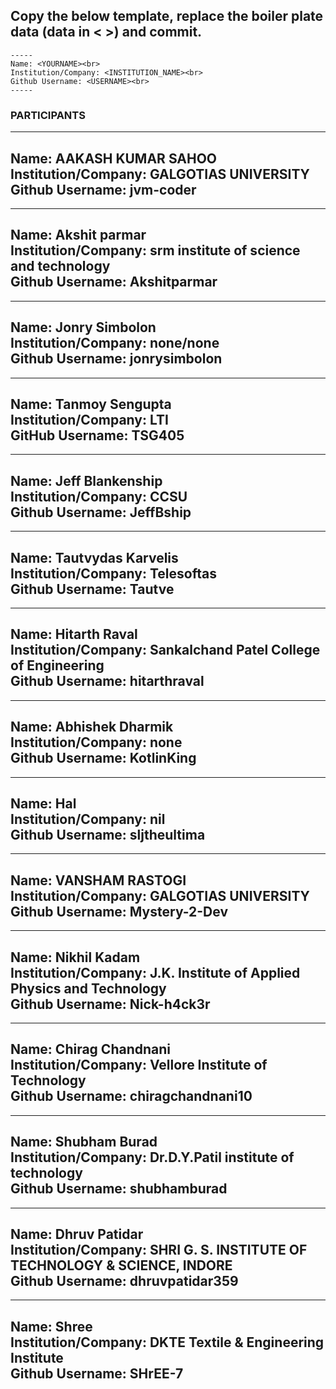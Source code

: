 ## Copy the below template, replace the boiler plate data (data in < >) and commit.

```
-----
Name: <YOURNAME><br>
Institution/Company: <INSTITUTION_NAME><br>
Github Username: <USERNAME><br>
-----
```

### PARTICIPANTS 

---
Name: AAKASH KUMAR SAHOO<br>
Institution/Company: GALGOTIAS UNIVERSITY<br>
Github Username: jvm-coder<br>
---

-----
Name: Akshit parmar<br>
Institution/Company: srm institute of science and technology<br>
Github Username: Akshitparmar<br>
-----



-----
Name: Jonry Simbolon<br>
Institution/Company: none/none<br>
Github Username: jonrysimbolon<br>
-----


-----
Name: Tanmoy Sengupta<br>
Institution/Company: LTI<br>
GitHub Username: TSG405<br>
-----


-----
Name: Jeff Blankenship<br>
Institution/Company: CCSU<br>
Github Username: JeffBship<br>
-----


-----
Name: Tautvydas Karvelis<br>
Institution/Company: Telesoftas<br>
Github Username: Tautve<br>
-----


-----
Name: Hitarth Raval <br>
Institution/Company: Sankalchand Patel College of Engineering <br>
Github Username: hitarthraval <br>
-----


-----
Name: Abhishek Dharmik<br>
Institution/Company: none<br>
Github Username: KotlinKing<br>
-----


-----
Name: Hal <br>
Institution/Company: nil <br>
Github Username: sljtheultima <br>
-----


-----
Name: VANSHAM RASTOGI<br>
Institution/Company: GALGOTIAS UNIVERSITY<br>
Github Username: Mystery-2-Dev<br>
-----

-----
Name: Nikhil Kadam <br>
Institution/Company: J.K. Institute of Applied Physics and Technology <br>
Github Username: Nick-h4ck3r <br>
-----

-----

Name: Chirag Chandnani<br>
Institution/Company: Vellore Institute of Technology<br>
Github Username: chiragchandnani10<br>
-----

-----
Name: Shubham Burad<br>
Institution/Company: Dr.D.Y.Patil institute of technology<br>
Github Username: shubhamburad<br>
-----
-----
Name: Dhruv Patidar<br>
Institution/Company: SHRI G. S. INSTITUTE OF TECHNOLOGY & SCIENCE, INDORE<br>
Github Username: dhruvpatidar359<br>
-----

---
Name: Shree<br>
Institution/Company: DKTE Textile & Engineering Institute<br>
Github Username: SHrEE-7 <br>
---

